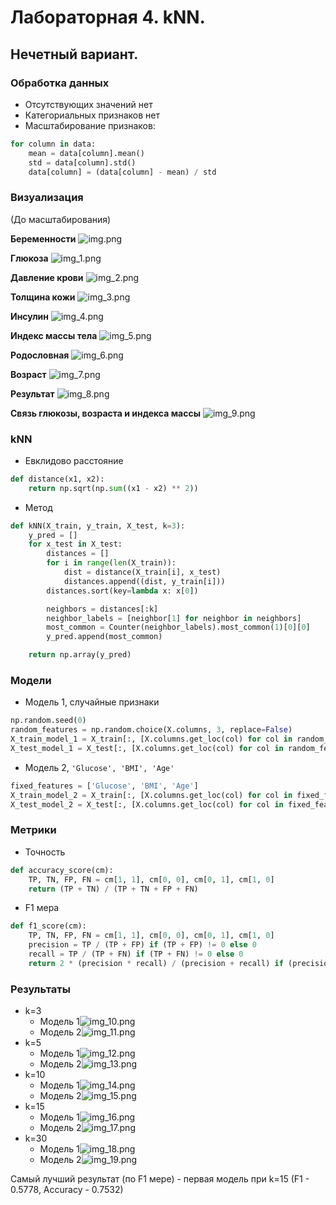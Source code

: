 # Лабораторная 4. kNN.
## Нечетный вариант.

### Обработка данных
- Отсутствующих значений нет
- Категориальных признаков нет
- Масштабирование признаков:
```python
for column in data:
    mean = data[column].mean()
    std = data[column].std()
    data[column] = (data[column] - mean) / std
```

### Визуализация
(До масштабирования)

**Беременности**
![img.png](imgs/img.png)

**Глюкоза**
![img_1.png](imgs/img_1.png)

**Давление крови**
![img_2.png](imgs/img_2.png)

**Толщина кожи**
![img_3.png](imgs/img_3.png)

**Инсулин**
![img_4.png](imgs/img_4.png)

**Индекс массы тела**
![img_5.png](imgs/img_5.png)

**Родословная**
![img_6.png](imgs/img_6.png)

**Возраст**
![img_7.png](imgs/img_7.png)

**Результат**
![img_8.png](imgs/img_8.png)

**Связь глюкозы, возраста и индекса массы**
![img_9.png](imgs/img_9.png)

### kNN
- Евклидово расстояние
```python
def distance(x1, x2):
    return np.sqrt(np.sum((x1 - x2) ** 2))
```
- Метод
```python
def kNN(X_train, y_train, X_test, k=3):
    y_pred = []
    for x_test in X_test:
        distances = []
        for i in range(len(X_train)):
            dist = distance(X_train[i], x_test)
            distances.append((dist, y_train[i]))
        distances.sort(key=lambda x: x[0])

        neighbors = distances[:k]
        neighbor_labels = [neighbor[1] for neighbor in neighbors]
        most_common = Counter(neighbor_labels).most_common(1)[0][0]
        y_pred.append(most_common)

    return np.array(y_pred)
```

### Модели
- Модель 1, случайные признаки
```python
np.random.seed(0)
random_features = np.random.choice(X.columns, 3, replace=False)
X_train_model_1 = X_train[:, [X.columns.get_loc(col) for col in random_features]]
X_test_model_1 = X_test[:, [X.columns.get_loc(col) for col in random_features]]
```
- Модель 2, `'Glucose', 'BMI', 'Age'`
```python
fixed_features = ['Glucose', 'BMI', 'Age']
X_train_model_2 = X_train[:, [X.columns.get_loc(col) for col in fixed_features]]
X_test_model_2 = X_test[:, [X.columns.get_loc(col) for col in fixed_features]]
```

### Метрики
- Точность
```python
def accuracy_score(cm):
    TP, TN, FP, FN = cm[1, 1], cm[0, 0], cm[0, 1], cm[1, 0]
    return (TP + TN) / (TP + TN + FP + FN)
```
- F1 мера
```python
def f1_score(cm):
    TP, TN, FP, FN = cm[1, 1], cm[0, 0], cm[0, 1], cm[1, 0]
    precision = TP / (TP + FP) if (TP + FP) != 0 else 0
    recall = TP / (TP + FN) if (TP + FN) != 0 else 0
    return 2 * (precision * recall) / (precision + recall) if (precision + recall) != 0 else 0
```

### Результаты
- k=3
  - Модель 1![img_10.png](imgs/img_10.png)
  - Модель 2![img_11.png](imgs/img_11.png)
- k=5
  - Модель 1![img_12.png](imgs/img_12.png)
  - Модель 2![img_13.png](imgs/img_13.png)
- k=10
  - Модель 1![img_14.png](imgs/img_14.png)
  - Модель 2![img_15.png](imgs/img_15.png)
- k=15
  - Модель 1![img_16.png](imgs/img_16.png)
  - Модель 2![img_17.png](imgs/img_17.png)
- k=30
  - Модель 1![img_18.png](imgs/img_18.png)
  - Модель 2![img_19.png](imgs/img_19.png)

Самый лучший результат (по F1 мере) - первая модель при k=15 (F1 - 0.5778, Accuracy - 0.7532)